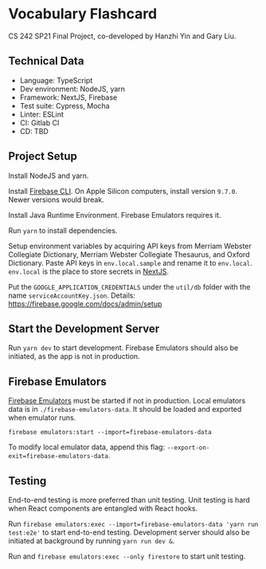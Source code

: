 # Vocabulary Flashcard

CS 242 SP21 Final Project, co-developed by Hanzhi Yin and Gary Liu.

## Technical Data

* Language: TypeScript
* Dev environment: NodeJS, yarn
* Framework: NextJS, Firebase
* Test suite: Cypress, Mocha
* Linter: ESLint
* CI: Gitlab CI
* CD: TBD

## Project Setup

Install NodeJS and yarn.

Install [Firebase CLI](https://firebase.google.com/docs/cli).
On Apple Silicon computers, install version `9.7.0`. Newer versions would break.

Install Java Runtime Environment. Firebase Emulators requires it.

Run `yarn` to install dependencies. 

Setup environment variables by acquiring API keys from Merriam Webster Collegiate Dictionary, Merriam Webster Collegiate Thesaurus, and Oxford Dictionary. Paste API keys in `env.local.sample` and rename it to `env.local`. `env.local` is the place to store secrets in [NextJS](https://nextjs.org/docs/basic-features/environment-variables#loading-environment-variables).

Put the `GOOGLE_APPLICATION_CREDENTIALS` under the `util/db` folder with the name `serviceAccountKey.json`. 
Details: https://firebase.google.com/docs/admin/setup

## Start the Development Server

Run `yarn dev` to start development. Firebase Emulators should also be initiated, as the app is not in production.

## Firebase Emulators

[Firebase Emulators](https://firebase.google.com/docs/emulator-suite) must be started if not in production. Local emulators data is in `./firebase-emulators-data`. It should be loaded and exported when emulator runs.

```
firebase emulators:start --import=firebase-emulators-data
```

To modify local emulator data, append this flag: `--export-on-exit=firebase-emulators-data`.

## Testing

End-to-end testing is more preferred than unit testing. Unit testing is hard when React components are entangled with React hooks.

Run `firebase emulators:exec --import=firebase-emulators-data 'yarn run test:e2e'` to start end-to-end testing. Development server should also be initiated at background by running `yarn run dev &`.

Run and `firebase emulators:exec --only firestore` to start unit testing.
